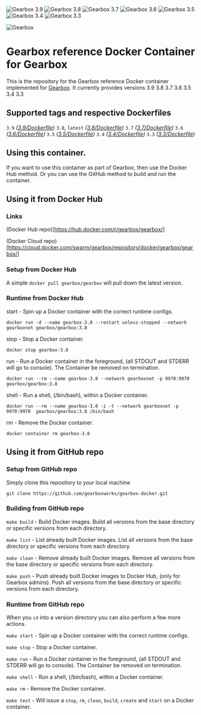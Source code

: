 ![Gearbox 3.9](https://img.shields.io/badge/Gearbox-3.9-green.svg)
![Gearbox 3.8](https://img.shields.io/badge/Gearbox-3.8-green.svg)
![Gearbox 3.7](https://img.shields.io/badge/Gearbox-3.7-green.svg)
![Gearbox 3.6](https://img.shields.io/badge/Gearbox-3.6-green.svg)
![Gearbox 3.5](https://img.shields.io/badge/Gearbox-3.5-green.svg)
![Gearbox 3.4](https://img.shields.io/badge/Gearbox-3.4-green.svg)
![Gearbox 3.3](https://img.shields.io/badge/Gearbox-3.3-green.svg)

![Gearbox](https://github.com/gearboxworks/gearbox.github.io/raw/master/Gearbox-100x.png)


# Gearbox reference Docker Container for Gearbox
This is the repository for the Gearbox reference Docker container implemented for [Gearbox](https://github.com/gearboxworks/gearbox).
It currently provides versions 3.9 3.8 3.7 3.6 3.5 3.4 3.3


## Supported tags and respective Dockerfiles

`3.9` _([3.9/Dockerfile](https://github.com/gearboxworks/gearbox-docker/blob/master/3.9/Dockerfile))_
`3.8`, `latest` _([3.8/Dockerfile](https://github.com/gearboxworks/gearbox-docker/blob/master/3.8/Dockerfile))_
`3.7` _([3.7/Dockerfile](https://github.com/gearboxworks/gearbox-docker/blob/master/3.7/Dockerfile))_
`3.6` _([3.6/Dockerfile](https://github.com/gearboxworks/gearbox-docker/blob/master/3.6/Dockerfile))_
`3.5` _([3.5/Dockerfile](https://github.com/gearboxworks/gearbox-docker/blob/master/3.5/Dockerfile))_
`3.4` _([3.4/Dockerfile](https://github.com/gearboxworks/gearbox-docker/blob/master/3.4/Dockerfile))_
`3.3` _([3.3/Dockerfile](https://github.com/gearboxworks/gearbox-docker/blob/master/3.3/Dockerfile))_


## Using this container.
If you want to use this container as part of Gearbox, then use the Docker Hub method.
Or you can use the GitHub method to build and run the container.


## Using it from Docker Hub

### Links
(Docker Hub repo)[https://hub.docker.com/r/gearbox/gearbox/]

(Docker Cloud repo)[https://cloud.docker.com/swarm/gearbox/repository/docker/gearbox/gearbox/]


### Setup from Docker Hub
A simple `docker pull gearbox/gearbox` will pull down the latest version.


### Runtime from Docker Hub
start - Spin up a Docker container with the correct runtime configs.

`docker run -d --name gearbox-3.8 --restart unless-stopped --network gearboxnet gearbox/gearbox:3.8`

stop - Stop a Docker container.

`docker stop gearbox-3.8`

run - Run a Docker container in the foreground, (all STDOUT and STDERR will go to console). The Container be removed on termination.

`docker run --rm --name gearbox-3.8 --network gearboxnet -p 9970:9970  gearbox/gearbox:3.8`

shell - Run a shell, (/bin/bash), within a Docker container.

`docker run --rm --name gearbox-3.8 -i -t --network gearboxnet -p 9970:9970  gearbox/gearbox:3.8 /bin/bash`

rm - Remove the Docker container.

`docker container rm gearbox-3.8`


## Using it from GitHub repo

### Setup from GitHub repo
Simply clone this repository to your local machine

`git clone https://github.com/gearboxworks/gearbox-docker.git`


### Building from GitHub repo
`make build` - Build Docker images. Build all versions from the base directory or specific versions from each directory.


`make list` - List already built Docker images. List all versions from the base directory or specific versions from each directory.


`make clean` - Remove already built Docker images. Remove all versions from the base directory or specific versions from each directory.


`make push` - Push already built Docker images to Docker Hub, (only for Gearbox admins). Push all versions from the base directory or specific versions from each directory.


### Runtime from GitHub repo
When you `cd` into a version directory you can also perform a few more actions.

`make start` - Spin up a Docker container with the correct runtime configs.


`make stop` - Stop a Docker container.


`make run` - Run a Docker container in the foreground, (all STDOUT and STDERR will go to console). The Container be removed on termination.


`make shell` - Run a shell, (/bin/bash), within a Docker container.


`make rm` - Remove the Docker container.


`make test` - Will issue a `stop`, `rm`, `clean`, `build`, `create` and `start` on a Docker container.


